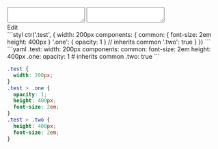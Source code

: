 <div data-size="320" class="code-cont" data-example="true-value">
    <div class="code">
        <div class="code-wrap">
            <textarea id="stylus"></textarea>
            <textarea id="css"></textarea>
            <div class="edit-code">
                <span>Edit</span>
            </div>
        </div>
    </div>
</div>


<div data-size="320" data-examples="stylus"></div>
```styl
ctr('.test', {
  width: 200px
  components: {
    common: {
      font-size: 2em
      height: 400px
    }
    '.one': {
      opacity: 1
    }
    // inherits common
    '.two': true
  }
})
```

<div data-size="320" data-examples="yaml"></div>
```yaml
.test:
  width: 200px
  components:
    common:
      font-size: 2em
      height: 400px
    .one:
      opacity: 1
    # inherits common
    .two: true
```

```css
.test {
  width: 200px;
}
.test > .one {
  opacity: 1;
  height: 400px;
  font-size: 2em;
}
.test > .two {
  height: 400px;
  font-size: 2em;
}
```
<div class="cf"></div>
